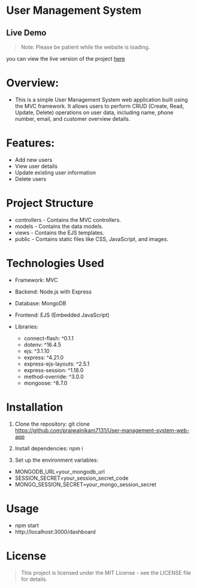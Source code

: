 # User Management System

## Live Demo

> Note: Please be patient while the website is loading.

you can view the live version of the project  [here](https://user-management-system-web-app.onrender.com/dashboard)

# Overview:

- This is a simple User Management System web application built using the MVC framework. It allows users to perform CRUD (Create, Read, Update, Delete) operations on user data, including name, phone number, email, and customer overview details.

# Features:

- Add new users
- View user details
- Update existing user information
- Delete users

# Project Structure

- controllers - Contains the MVC controllers.
- models - Contains the data models.
- views - Contains the EJS templates.
- public - Contains static files like CSS, JavaScript, and images.

# Technologies Used

- Framework: MVC
- Backend: Node.js with Express
- Database: MongoDB
- Frontend: EJS (Embedded JavaScript)
- Libraries:

  - connect-flash: ^0.1.1
  - dotenv: ^16.4.5
  - ejs: ^3.1.10
  - express: ^4.21.0
  - express-ejs-layouts: ^2.5.1
  - express-session: ^1.18.0
  - method-override: ^3.0.0
  - mongoose: ^8.7.0

# Installation

1. Clone the repository:
   git clone https://github.com/prajwalnikam7131/User-management-system-web-app

2. Install dependencies:
   npm i

3. Set up the environment variables:

- MONGODB_URL=your_mongodb_url
- SESSION_SECRET=your_session_secret_code
- MONGO_SESSION_SECRET=your_mongo_session_secret

# Usage

- npm start
- http://localhost:3000/dashboard

# License

> This project is licensed under the MIT License - see the LICENSE file for details.
